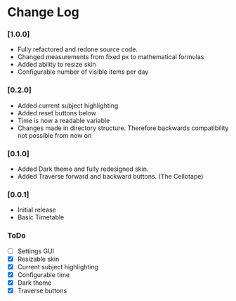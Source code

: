 # Change Log

### [1.0.0]
- Fully refactored and redone source code.
- Changed measurements from fixed px to mathematical formulas
- Added ability to resize skin
- Configurable number of visible items per day

### [0.2.0]
- Added current subject highlighting
- Added reset buttons below
- Time is now a readable variable
- Changes made in directory structure. Therefore backwards compatibility not possible from now on

### [0.1.0]
- Added Dark theme and fully redesigned skin.
- Added Traverse forward and backward buttons. (The Cellotape)

### [0.0.1]
- Initial release
- Basic Timetable

### ToDo
- [ ] Settings GUI
- [x] Resizable skin
- [x] Current subject highlighting
- [x] Configurable time
- [x] Dark theme
- [x] Traverse buttons
